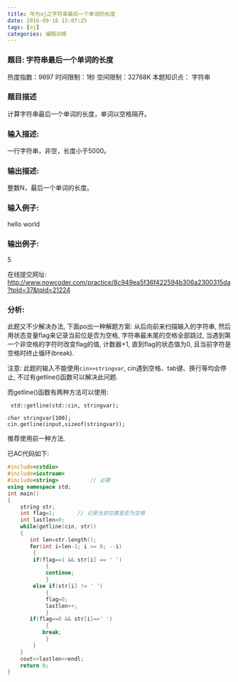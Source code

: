 ```yaml
---
title: 华为oj之字符串最后一个单词的长度
date: 2016-09-16 15:07:25
tags: [oj]
categories: 编程训练
---
```


### 题目: 字符串最后一个单词的长度
热度指数：9697    时间限制：1秒    空间限制：32768K
本题知识点： 字符串

### 题目描述
计算字符串最后一个单词的长度，单词以空格隔开。

### 输入描述:
一行字符串，非空，长度小于5000。


### 输出描述:
整数N，最后一个单词的长度。

### 输入例子:
hello world

### 输出例子:
5

在线提交网址: <http://www.nowcoder.com/practice/8c949ea5f36f422594b306a2300315da?tpId=37&tqId=21224>

### 分析:
此题又不少解决办法, 下面po出一种解题方案: 从后向前来扫描输入的字符串, 然后用状态变量flag来记录当前位是否为空格, 字符串最末尾的空格全部跳过, 当遇到第一个非空格的字符时改变flag的值, 计数器+1, 直到flag的状态值为0, 且当前字符是空格时终止循环(break). 

注意: 此题的输入不能使用`cin>>stringvar`, cin遇到空格、tab键、换行等均会停止, 不过有getline()函数可以解决此问题.

而getline()函数有两种方法可以使用:
```
 std::getline(std::cin, stringvar);
```

```
char stringvar[100];
cin.getline(input,sizeof(stringvar));
```
推荐使用前一种方法.

已AC代码如下:

```cpp
#include<cstdio>
#include<iostream>
#include<string>          // 必需
using namespace std;
int main()
{ 
    string str;
    int flag=1;       // 记录当前位置是否为空格
    int lastlen=0;   
    while(getline(cin, str))
    {
       int len=str.length();
       for(int i=len-1; i >= 0; --i)
    	{
        if(flag==1 && str[i] == ' ')
        	{
            continue;
        	}
        else if(str[i] != ' ')
       		{
            flag=0;
            lastlen++;
        	}
       if(flag==0 && str[i]==' ')
       		{
           break;
       		}
    	}
    }
    cout<<lastlen<<endl;
    return 0;
}
```